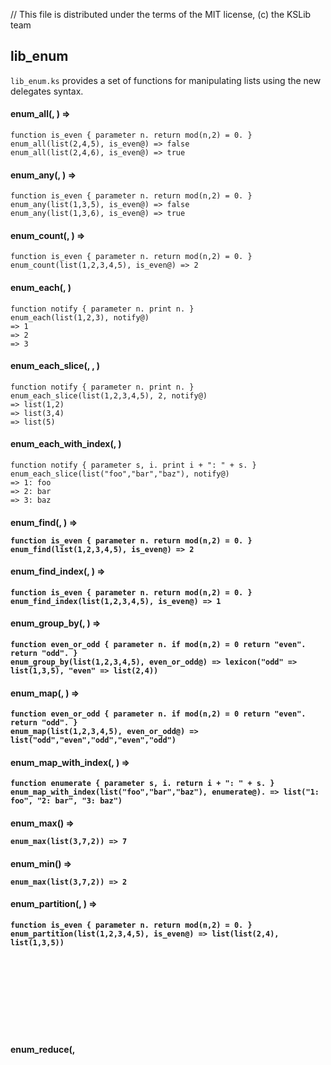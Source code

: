 // This file is distributed under the terms of the MIT license, (c) the KSLib team
## lib_enum

``lib_enum.ks`` provides a set of functions for manipulating lists using the new delegates syntax.

#### enum_all(<list>, <delegate>) => <boolean>

```
function is_even { parameter n. return mod(n,2) = 0. }
enum_all(list(2,4,5), is_even@) => false
enum_all(list(2,4,6), is_even@) => true
```

#### enum_any(<list>, <delegate>) => <boolean>

```
function is_even { parameter n. return mod(n,2) = 0. }
enum_any(list(1,3,5), is_even@) => false
enum_any(list(1,3,6), is_even@) => true
```

#### enum_count(<list>, <delegate>) => <number>

```
function is_even { parameter n. return mod(n,2) = 0. }
enum_count(list(1,2,3,4,5), is_even@) => 2
```

#### enum_each(<list>, <delegate>)

```
function notify { parameter n. print n. }
enum_each(list(1,2,3), notify@)
=> 1
=> 2
=> 3
```

#### enum_each_slice(<list>, <size>, <delegate>)

```
function notify { parameter n. print n. }
enum_each_slice(list(1,2,3,4,5), 2, notify@)
=> list(1,2)
=> list(3,4)
=> list(5)
```

#### enum_each_with_index(<list>, <delegate>)

```
function notify { parameter s, i. print i + ": " + s. }
enum_each_slice(list("foo","bar","baz"), notify@)
=> 1: foo
=> 2: bar
=> 3: baz
```

#### enum_find(<list>, <delegate>) => <object>

```
function is_even { parameter n. return mod(n,2) = 0. }
enum_find(list(1,2,3,4,5), is_even@) => 2
```

#### enum_find_index(<list>, <delegate>) => <number>

```
function is_even { parameter n. return mod(n,2) = 0. }
enum_find_index(list(1,2,3,4,5), is_even@) => 1
```

#### enum_group_by(<list>, <delegate>) => <lexicon>

```
function even_or_odd { parameter n. if mod(n,2) = 0 return "even". return "odd". }
enum_group_by(list(1,2,3,4,5), even_or_odd@) => lexicon("odd" => list(1,3,5), "even" => list(2,4))
```

#### enum_map(<list>, <delegate>) => <list>

```
function even_or_odd { parameter n. if mod(n,2) = 0 return "even". return "odd". }
enum_map(list(1,2,3,4,5), even_or_odd@) => list("odd","even","odd","even","odd")
```

#### enum_map_with_index(<list>, <delegate>) => <list>

```
function enumerate { parameter s, i. return i + ": " + s. }
enum_map_with_index(list("foo","bar","baz"), enumerate@). => list("1: foo", "2: bar", "3: baz")
```

#### enum_max(<list>) => <object>
```
enum_max(list(3,7,2)) => 7
```

#### enum_min(<list>) => <object>
```
enum_max(list(3,7,2)) => 2
```

#### enum_partition(<list>, <delegate>) => <list>
```
function is_even { parameter n. return mod(n,2) = 0. }
enum_partition(list(1,2,3,4,5), is_even@) => list(list(2,4), list(1,3,5))
```

#### enum_reduce(<list>, <object>, <delegate>) => <object>
```
function sum { parameter memo, i. return memo + i. }
enum_reduce(list(1,2,3,4,5), 0, sum@) => 15
```

#### enum_reject(<list>, <delegate>) => <list>
```
function is_even { parameter n. return mod(n,2) = 0. }
enum_reject(list(1,2,3,4,5), is_even@) => list(1,3,5)
```

#### enum_reverse(<list>) => <list>
```
enum_reverse(list(1,2,3,4,5)) => list(5,4,3,2,1)
```

#### enum_select(<list>) => <list>
```
function is_even { parameter n. return mod(n,2) = 0. }
enum_select(list(1,2,3,4,5), is_even@) => list(2,4)
```

#### enum_sort(<list>, <delegate>) => <list>
```
function compare_string_descending {
  parameter a, b. return b:length - a:length.
}
enum_sort(list("foo","foobarbaz", "foobar"), compare_string_descending@) => list("foobarbaz","foobar","foo")
```
